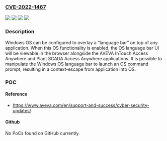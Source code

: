 ### [CVE-2022-1467](https://cve.mitre.org/cgi-bin/cvename.cgi?name=CVE-2022-1467)
![](https://img.shields.io/static/v1?label=Product&message=AVEVA%20InTouch%20Access%20Anywhere&color=blue)
![](https://img.shields.io/static/v1?label=Product&message=AVEVA%20Plant%20SCADA%20Access%20Anywhere&color=blue)
![](https://img.shields.io/static/v1?label=Version&message=n%2Fa&color=blue)
![](https://img.shields.io/static/v1?label=Vulnerability&message=CWE-668%3A%20Exposure%20of%20Resource%20to%20Wrong%20Sphere&color=brighgreen)

### Description

Windows OS can be configured to overlay a “language bar” on top of any application. When this OS functionality is enabled, the OS language bar UI will be viewable in the browser alongside the AVEVA InTouch Access Anywhere and Plant SCADA Access Anywhere applications. It is possible to manipulate the Windows OS language bar to launch an OS command prompt, resulting in a context-escape from application into OS.

### POC

#### Reference
- https://www.aveva.com/en/support-and-success/cyber-security-updates/

#### Github
No PoCs found on GitHub currently.

